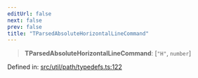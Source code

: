```yaml
---
editUrl: false
next: false
prev: false
title: "TParsedAbsoluteHorizontalLineCommand"
---
```


> **TParsedAbsoluteHorizontalLineCommand**: \[`"H"`, `number`\]

Defined in: [src/util/path/typedefs.ts:122](https://github.com/fabricjs/fabric.js/blob/8748628df7e9de00ba77413bfc3ad9e9fe9d4f30/src/util/path/typedefs.ts#L122)
